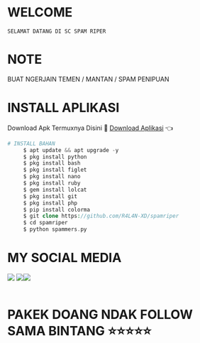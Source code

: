 # WELCOME
    SELAMAT DATANG DI SC SPAM RIPER 
# NOTE 
   BUAT NGERJAIN TEMEN / MANTAN / SPAM PENIPUAN
# INSTALL APLIKASI 
Download Apk Termuxnya Disini 🌟
[Download Aplikasi](https://f-droid.org/repo/com.termux_117.apk) 👈
```php
# INSTALL BAHAN
     $ apt update && apt upgrade -y
     $ pkg install python
     $ pkg install bash
     $ pkg install figlet
     $ pkg install nano
     $ pkg install ruby
     $ gem install lolcat
     $ pkg install git
     $ pkg install php
     $ pip install colorma
     $ git clone https://github.com/R4L4N-XD/spamriper
     $ cd spamriper
     $ python spammers.py
```
# MY SOCIAL MEDIA
 ​[![](https://img.shields.io/badge/Youtube-blue?logo=Youtube&logoColor=red&labelColor=white)](https://youtube.com/channel/UCwCRIqqgKIalGxA1lTs6gWg)
 [![](https://img.shields.io/badge/Facebook-blue?logo=Facebook&logoColor=blue&labelColor=white)](https://www.facebook.com/100000465426870) 
 ​[![](https://img.shields.io/badge/Whatsapp-CHAT-red?logo=Whatsapp&logoColor=Brightgreen&labelColor=white)](https://wa.me/6288286384163?text=Asalamualaikum+bang) <br><br> 

# PAKEK DOANG NDAK FOLLOW SAMA BINTANG ⭐⭐⭐⭐⭐
